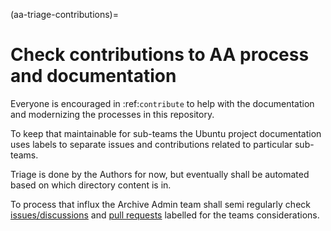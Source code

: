 (aa-triage-contributions)=

# Check contributions to AA process and documentation

Everyone is encouraged in :ref:`contribute` to help with the documentation
and modernizing the processes in this repository.

To keep that maintainable for sub-teams the Ubuntu project documentation uses
labels to separate issues and contributions related to particular sub-teams.

Triage is done by the Authors for now, but eventually shall be automated
based on which directory content is in.

To process that influx the Archive Admin team shall semi regularly check
[issues/discussions](https://github.com/ubuntu/ubuntu-project-docs/issues?q=state%3Aopen%20label%3A%22AA%22)
and [pull requests](https://github.com/ubuntu/ubuntu-project-docs/pulls?q=is%3Aopen+is%3Apr+label%3AAA)
labelled for the teams considerations.
